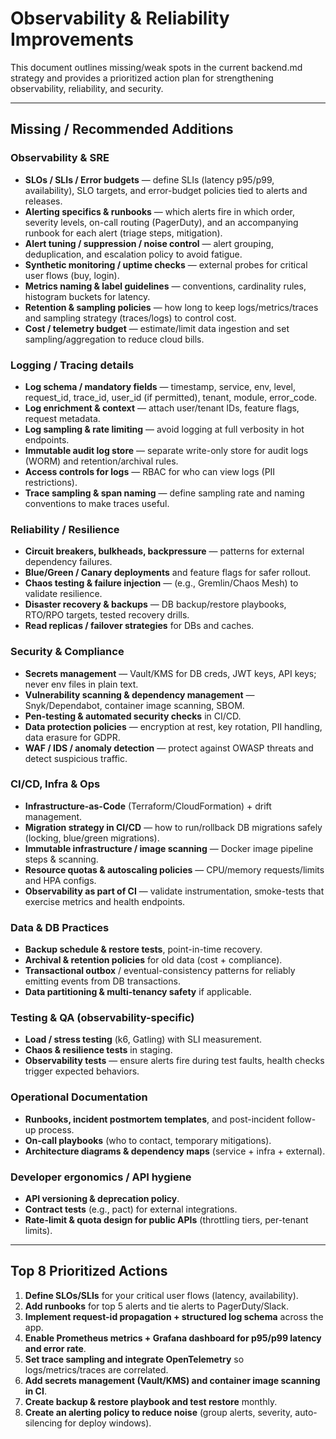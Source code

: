 # Observability & Reliability Improvements

This document outlines missing/weak spots in the current backend.md strategy and provides a prioritized action plan for strengthening observability, reliability, and security.

---

## Missing / Recommended Additions

### Observability & SRE

- **SLOs / SLIs / Error budgets** — define SLIs (latency p95/p99, availability), SLO targets, and error-budget policies tied to alerts and releases.
- **Alerting specifics & runbooks** — which alerts fire in which order, severity levels, on-call routing (PagerDuty), and an accompanying runbook for each alert (triage steps, mitigation).
- **Alert tuning / suppression / noise control** — alert grouping, deduplication, and escalation policy to avoid fatigue.
- **Synthetic monitoring / uptime checks** — external probes for critical user flows (buy, login).
- **Metrics naming & label guidelines** — conventions, cardinality rules, histogram buckets for latency.
- **Retention & sampling policies** — how long to keep logs/metrics/traces and sampling strategy (traces/logs) to control cost.
- **Cost / telemetry budget** — estimate/limit data ingestion and set sampling/aggregation to reduce cloud bills.

### Logging / Tracing details

- **Log schema / mandatory fields** — timestamp, service, env, level, request_id, trace_id, user_id (if permitted), tenant, module, error_code.
- **Log enrichment & context** — attach user/tenant IDs, feature flags, request metadata.
- **Log sampling & rate limiting** — avoid logging at full verbosity in hot endpoints.
- **Immutable audit log store** — separate write-only store for audit logs (WORM) and retention/archival rules.
- **Access controls for logs** — RBAC for who can view logs (PII restrictions).
- **Trace sampling & span naming** — define sampling rate and naming conventions to make traces useful.

### Reliability / Resilience

- **Circuit breakers, bulkheads, backpressure** — patterns for external dependency failures.
- **Blue/Green / Canary deployments** and feature flags for safer rollout.
- **Chaos testing & failure injection** — (e.g., Gremlin/Chaos Mesh) to validate resilience.
- **Disaster recovery & backups** — DB backup/restore playbooks, RTO/RPO targets, tested recovery drills.
- **Read replicas / failover strategies** for DBs and caches.

### Security & Compliance

- **Secrets management** — Vault/KMS for DB creds, JWT keys, API keys; never env files in plain text.
- **Vulnerability scanning & dependency management** — Snyk/Dependabot, container image scanning, SBOM.
- **Pen-testing & automated security checks** in CI/CD.
- **Data protection policies** — encryption at rest, key rotation, PII handling, data erasure for GDPR.
- **WAF / IDS / anomaly detection** — protect against OWASP threats and detect suspicious traffic.

### CI/CD, Infra & Ops

- **Infrastructure-as-Code** (Terraform/CloudFormation) + drift management.
- **Migration strategy in CI/CD** — how to run/rollback DB migrations safely (locking, blue/green migrations).
- **Immutable infrastructure / image scanning** — Docker image pipeline steps & scanning.
- **Resource quotas & autoscaling policies** — CPU/memory requests/limits and HPA configs.
- **Observability as part of CI** — validate instrumentation, smoke-tests that exercise metrics and health endpoints.

### Data & DB Practices

- **Backup schedule & restore tests**, point-in-time recovery.
- **Archival & retention policies** for old data (cost + compliance).
- **Transactional outbox** / eventual-consistency patterns for reliably emitting events from DB transactions.
- **Data partitioning & multi-tenancy safety** if applicable.

### Testing & QA (observability-specific)

- **Load / stress testing** (k6, Gatling) with SLI measurement.
- **Chaos & resilience tests** in staging.
- **Observability tests** — ensure alerts fire during test faults, health checks trigger expected behaviors.

### Operational Documentation

- **Runbooks, incident postmortem templates**, and post-incident follow-up process.
- **On-call playbooks** (who to contact, temporary mitigations).
- **Architecture diagrams & dependency maps** (service + infra + external).

### Developer ergonomics / API hygiene

- **API versioning & deprecation policy**.
- **Contract tests** (e.g., pact) for external integrations.
- **Rate-limit & quota design for public APIs** (throttling tiers, per-tenant limits).

---

## Top 8 Prioritized Actions

1. **Define SLOs/SLIs** for your critical user flows (latency, availability).
2. **Add runbooks** for top 5 alerts and tie alerts to PagerDuty/Slack.
3. **Implement request-id propagation + structured log schema** across the app.
4. **Enable Prometheus metrics + Grafana dashboard for p95/p99 latency and error rate**.
5. **Set trace sampling and integrate OpenTelemetry** so logs/metrics/traces are correlated.
6. **Add secrets management (Vault/KMS) and container image scanning in CI**.
7. **Create backup & restore playbook and test restore** monthly.
8. **Create an alerting policy to reduce noise** (group alerts, severity, auto-silencing for deploy windows).
